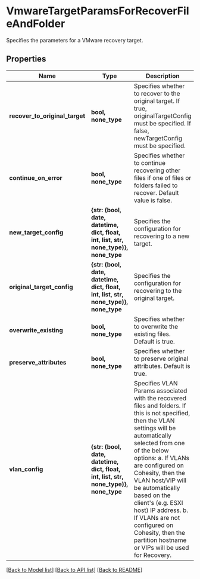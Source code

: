 # VmwareTargetParamsForRecoverFileAndFolder

Specifies the parameters for a VMware recovery target.

## Properties
Name | Type | Description | Notes
------------ | ------------- | ------------- | -------------
**recover_to_original_target** | **bool, none_type** | Specifies whether to recover to the original target. If true, originalTargetConfig must be specified. If false, newTargetConfig must be specified. | 
**continue_on_error** | **bool, none_type** | Specifies whether to continue recovering other files if one of files or folders failed to recover. Default value is false. | [optional] 
**new_target_config** | **{str: (bool, date, datetime, dict, float, int, list, str, none_type)}, none_type** | Specifies the configuration for recovering to a new target. | [optional] 
**original_target_config** | **{str: (bool, date, datetime, dict, float, int, list, str, none_type)}, none_type** | Specifies the configuration for recovering to the original target. | [optional] 
**overwrite_existing** | **bool, none_type** | Specifies whether to overwrite the existing files. Default is true. | [optional] 
**preserve_attributes** | **bool, none_type** | Specifies whether to preserve original attributes. Default is true. | [optional] 
**vlan_config** | **{str: (bool, date, datetime, dict, float, int, list, str, none_type)}, none_type** | Specifies VLAN Params associated with the recovered files and folders. If this is not specified, then the VLAN settings will be automatically selected from one of the below options: a. If VLANs are configured on Cohesity, then the VLAN host/VIP will be automatically based on the client&#39;s (e.g. ESXI host) IP address. b. If VLANs are not configured on Cohesity, then the partition hostname or VIPs will be used for Recovery. | [optional] 

[[Back to Model list]](../README.md#documentation-for-models) [[Back to API list]](../README.md#documentation-for-api-endpoints) [[Back to README]](../README.md)


